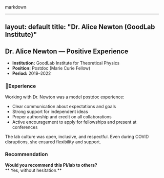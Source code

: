 markdown



---
layout: default
title: "Dr. Alice Newton (GoodLab Institute)"
---

##  Dr. Alice Newton — Positive Experience

- **Institution:** GoodLab Institute for Theoretical Physics
- **Position:** Postdoc (Marie Curie Fellow)
- **Period:** 2019–2022

### 🧾Experience

Working with Dr. Newton was a model postdoc experience:


- Clear communication about expectations and goals
- Strong support for independent ideas
- Proper authorship and credit on all collaborations
- Active encouragement to apply for fellowships and present at conferences

The lab culture was open, inclusive, and respectful. Even during COVID disruptions, she ensured flexibility and support.

###  Recommendation

**Would you recommend this PI/lab to others?**  
** Yes, without hesitation.**